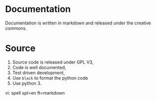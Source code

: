 # Documentation

Documentation is written in markdown and released under the creative commons.

# Source

1.  Source code is released under GPL V3,
2.  Code is well documented,
2.  Test driven development,
3.  Use `black` to format the python code
4.  Use python 3.

vi: spell spl=en ft=markdown
